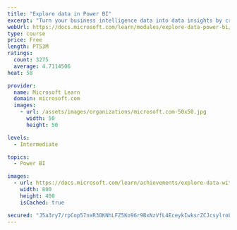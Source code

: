 ```yaml
---
title: "Explore data in Power BI"
excerpt: "Turn your business intelligence data into data insights by creating and configuring Power BI dashboards."
webUrl: https://docs.microsoft.com/learn/modules/explore-data-power-bi/
type: course
price: Free
length: PT53M
ratings:
  count: 3275
  average: 4.7114506
heat: 58

provider:
  name: Microsoft Learn
  domain: microsoft.com
  images:
    - url: /assets/images/organizations/microsoft.com-50x50.jpg
      width: 50
      height: 50

levels:
  - Intermediate

topics:
  - Power BI

images:
  - url: https://docs.microsoft.com/learn/achievements/explore-data-with-power-bi-desktop-social.png
    width: 800
    height: 400
    isCached: true

secured: "J5a3ry7/rpCop57nxR3OKNhLFZ5Ko96r9BxNzVfL4EceykIwksrZCJcsylroLOi/6GTWrDCEzmWum9OgPlMpr9BPR9Ngwhq/vHyNjPgsmorYrCmMT6dZhZGj4V/mrZU2ZzKLM4YfYzJkm9r/kyg90BorUdQ46d2KvQLoi5NCgT2j2yrIt5cCt7qiUim/yG/jexBEtvYaMGUHBhssbBQqlqhPJbAju7ECnlCarSWg9MGgmM+4WoiG9u9eRa29cyQ1ZvzHY48PcLf0mKBm9/XvqKgtwB5/7JdypCSHQlupOQEwc66ImWxOLOAZun3IqFW1kC5gqtUxihPGqh56v4hWA2V27xSKMgoF5cUy22MaV85yKeSLNONiTTfVHm3k5VOqX9kNVWQErSLKkYhzxTlvb0vpp2UNwki9Oc2xvHIhfxI=;M6Q4C17toOPUpiXRF3cHAw=="
---
```


